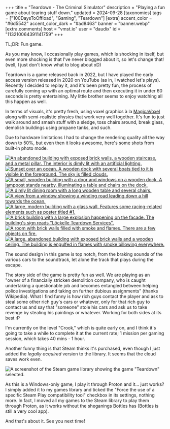 +++
title = "Teardown - The Criminal Simulator"
description = "Playing a fun game about tearing stuff down."
updated = 2024-09-28
[taxonomies]
tags = ["100DaysToOffload", "Gaming", "Teardown"]
[extra]
accent_color = "#6d5542"
accent_color_dark = "#ad8463"
banner = "banner.webp"
[extra.comments]
host = "vmst.io"
user = "daudix"
id = "113210064391141759"
+++

TL;DR: Fun game.

As you may know, I occasionally play games, which is shocking in itself, but even more shocking is that I've never blogged about it, so let's change that! (well, I just don't know what to blog about xD)

Teardown is a game released back in 2022, but I have played the early access version released in 2020 on YouTube (as in, I watched let's plays). Recently I decided to replay it, and it's been pretty fun, the process of carefully coming up with an optimal route and then executing it in under 60 seconds is pretty entertaining. My little brother seems to enjoy watching all this happen as well.

In terms of visuals, it's pretty fresh, using voxel graphics à la [MagicaVoxel](https://ephtracy.github.io) along with semi-realistic physics that work very well together. It's fun to just walk around and smash stuff with a sledge, toss chairs around, break glass, demolish buildings using propane tanks, and such.

Due to hardware limitations I had to change the rendering quality all the way down to 50%, but even then it looks awesome, here's some shots from built-in photo mode.

<div class="media-grid-markdown">

[![An abandoned building with exposed brick walls, a wooden staircase, and a metal pillar. The interior is dimly lit with an artificial lighting.](screenshot-teardown-1.png)](https://files.catbox.moe/u4p65h.png)
[![Sunset over an ocean. A wooden dock with several boats tied to it is visible in the foreground. The sky is filled clouds.](screenshot-teardown-2.png)](https://files.catbox.moe/j8plvm.png)
[![A small, wooden building with a door and windows on a wooden dock. A lamppost stands nearby, illuminating a table and chairs on the dock.](screenshot-teardown-3.png)](https://files.catbox.moe/gtckqi.png)
[![A dimly lit dining room with a long wooden table and several chairs.](screenshot-teardown-4.png)](https://files.catbox.moe/btqp4t.png)
[![A view from a window showing a winding road leading down a hill towards the ocean.](screenshot-teardown-5.png)](https://files.catbox.moe/ph30ik.png)
[![A large, modern building with a glass wall. Features some racing-related elements such as poster titled #1.](screenshot-teardown-6.png)](https://files.catbox.moe/aayzmp.png)
[![A brick building with a large explosion happening on the facade. The building's sign reads "Löckelle Teardown Services".](screenshot-teardown-7.png)](https://files.catbox.moe/jbupy7.png)
[![A room with brick walls filled with smoke and flames. There are a few objects on fire.](screenshot-teardown-8.png)](https://files.catbox.moe/fnv84q.png)
[![A large, abandoned building with exposed brick walls and a wooden ceiling. The building is engulfed in flames with smoke billowing everywhere.](screenshot-teardown-9.png)](https://files.catbox.moe/oftls3.png)
</div>

The sound design in this game is top notch, from the braking sounds of the various cars to the soundtrack, let alone the track that plays during the escape.

The story side of the game is pretty fun as well. We are playing as an "owner of a financially stricken demolition company, who is caught undertaking a questionable job and becomes entangled between helping police investigations and taking on further dubious assignments" (thanks Wikipedia). What I find funny is how rich guys contact the player and ask to steal some other rich guy's cars or whatever, only for that rich guy to contact us and say that "someone" stole his cars and ask us to take revenge by stealing his paintings or whatever. Working for both sides at its best :P

I'm currently on the level "Crook," which is quite early on, and I think it's going to take a while to complete it at the current rate; 1 mission per gaming session, which takes 40 mins - 1 hour.

Another funny thing is that Steam thinks it's purchased, even though I just added the *legally acquired* version to the library. It seems that the cloud saves work even.

![A screenshot of the Steam game library showing the game "Teardown" selected.](screenshot-steam.png)

As this is a Windows-only game, I play it through Proton and it... just works? I simply added it to my games library and ticked the "Force the use of a specific Steam Play compatibility tool" checkbox in its settings, nothing more. In fact, I moved all my games to the Steam library to play them through Proton, as it works without the sheganings Bottles has (Bottles is still a very cool app).

And that's about it. See you next time!
